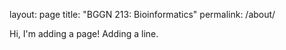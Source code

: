 layout: page
title: "BGGN 213: Bioinformatics"
permalink: /about/

Hi, I'm adding a page!
Adding a line.
